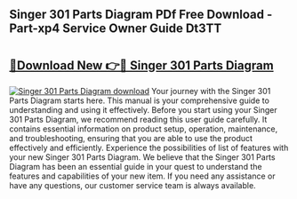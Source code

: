 ## Singer 301 Parts Diagram PDf Free Download - Part-xp4 Service Owner Guide Dt3TT

# <h2><a href="http://dfqtdhq.blite.top/?on=Singer+301+Parts+Diagram">🔗Download New 👉🔴 Singer 301 Parts Diagram</a></h2>

[![Singer 301 Parts Diagram download](https://i.imgur.com/lujVjoI.png)](http://dfqtdhq.blite.top/?on=Singer+301+Parts+Diagram)
Your journey with the Singer 301 Parts Diagram starts here. This manual is your comprehensive guide to understanding and using it effectively. Before you start using your Singer 301 Parts Diagram, we recommend reading this user guide carefully. It contains essential information on product setup, operation, maintenance, and troubleshooting, ensuring that you are able to use the product effectively and efficiently. Experience the possibilities of list of features with your new Singer 301 Parts Diagram. We believe that the Singer 301 Parts Diagram has been an essential guide in your quest to understand the features and capabilities of your new item. If you need any assistance or have any questions, our customer service team is always available.
